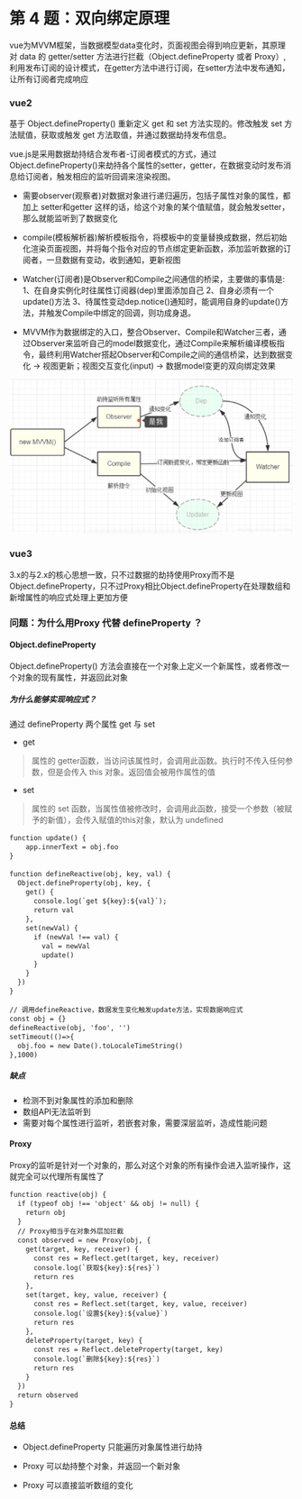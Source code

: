 # 第 4 题：双向绑定原理

vue为MVVM框架，当数据模型data变化时，页面视图会得到响应更新，其原理对 data 的 getter/setter 方法进行拦截（Object.defineProperty 或者 Proxy）,利用发布订阅的设计模式，在getter方法中进行订阅，在setter方法中发布通知，让所有订阅者完成响应

### vue2

基于 Object.defineProperty() 重新定义 get 和 set 方法实现的。修改触发  set 方法赋值，获取或触发 get 方法取值，并通过数据劫持发布信息。

vue.js是采用数据劫持结合发布者-订阅者模式的方式，通过Object.defineProperty()来劫持各个属性的setter，getter，在数据变动时发布消息给订阅者，触发相应的监听回调来渲染视图。

*  需要observer(观察者)对数据对象进行递归遍历，包括子属性对象的属性，都加上 setter和getter
这样的话，给这个对象的某个值赋值，就会触发setter，那么就能监听到了数据变化

* compile(模板解析器)解析模板指令，将模板中的变量替换成数据，然后初始化渲染页面视图，并将每个指令对应的节点绑定更新函数，添加监听数据的订阅者，一旦数据有变动，收到通知，更新视图

* Watcher(订阅者)是Observer和Compile之间通信的桥梁，主要做的事情是:
1、在自身实例化时往属性订阅器(dep)里面添加自己
2、自身必须有一个update()方法
3、待属性变动dep.notice()通知时，能调用自身的update()方法，并触发Compile中绑定的回调，则功成身退。

* MVVM作为数据绑定的入口，整合Observer、Compile和Watcher三者，通过Observer来监听自己的model数据变化，通过Compile来解析编译模板指令，最终利用Watcher搭起Observer和Compile之间的通信桥梁，达到数据变化 -> 视图更新；视图交互变化(input) -> 数据model变更的双向绑定效果

![双向数据绑定](./assets/vue2_双向绑定.jpg)

### vue3

3.x的与2.x的核心思想一致，只不过数据的劫持使用Proxy而不是Object.defineProperty，只不过Proxy相比Object.defineProperty在处理数组和新增属性的响应式处理上更加方便

### 问题：为什么用Proxy 代替 defineProperty ？

#### Object.defineProperty

Object.defineProperty() 方法会直接在一个对象上定义一个新属性，或者修改一个对象的现有属性，并返回此对象

##### 为什么能够实现响应式？

通过 defineProperty 两个属性 get 与 set

* get

> 属性的 getter函数，当访问该属性时，会调用此函数。执行时不传入任何参数，但是会传入 this 对象。返回值会被用作属性的值

* set

> 属性的 set 函数，当属性值被修改时，会调用此函数，接受一个参数（被赋予的新值），会传入赋值的this对象，默认为 undefined

```
function update() {
    app.innerText = obj.foo
}

function defineReactive(obj, key, val) {
  Object.defineProperty(obj, key, {
    get() {
      console.log(`get ${key}:${val}`);
      return val
    },
    set(newVal) {
      if (newVal !== val) {
        val = newVal
        update()
      }
    }
  })
}

// 调用defineReactive，数据发生变化触发update方法，实现数据响应式
const obj = {}
defineReactive(obj, 'foo', '')
setTimeout(()=>{
  obj.foo = new Date().toLocaleTimeString()
},1000)

```

##### 缺点

* 检测不到对象属性的添加和删除
* 数组API无法监听到
* 需要对每个属性进行监听，若嵌套对象，需要深层监听，造成性能问题



#### Proxy

Proxy的监听是针对一个对象的，那么对这个对象的所有操作会进入监听操作，这就完全可以代理所有属性了

```
function reactive(obj) {
  if (typeof obj !== 'object' && obj != null) {
    return obj
  }
  // Proxy相当于在对象外层加拦截
  const observed = new Proxy(obj, {
    get(target, key, receiver) {
      const res = Reflect.get(target, key, receiver)
      console.log(`获取${key}:${res}`)
      return res
    },
    set(target, key, value, receiver) {
      const res = Reflect.set(target, key, value, receiver)
      console.log(`设置${key}:${value}`)
      return res
    },
    deleteProperty(target, key) {
      const res = Reflect.deleteProperty(target, key)
      console.log(`删除${key}:${res}`)
      return res
    }
  })
  return observed
}

```

#### 总结

* Object.defineProperty 只能遍历对象属性进行劫持

* Proxy 可以劫持整个对象，并返回一个新对象

* Proxy 可以直接监听数组的变化

